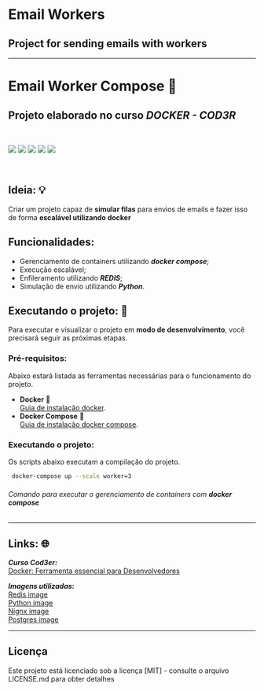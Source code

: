 # Email Workers

## Project for sending emails with workers


-------------------------------------------------


# Email Worker Compose 🐳
## Projeto elaborado no curso ***DOCKER - COD3R***

<br>
<p float="left">
 <img src="https://img.shields.io/badge/Docker-2CA5E0?style=for-the-badge&logo=docker&logoColor=white">
 <img src="https://img.shields.io/badge/Nginx-009639?style=for-the-badge&logo=nginx&logoColor=white">
 <img src="https://img.shields.io/badge/PostgreSQL-316192?style=for-the-badge&logo=postgresql&logoColor=white">
 <img src="https://img.shields.io/badge/Python-FFD43B?style=for-the-badge&logo=python&logoColor=darkgreen">
 <img src="https://img.shields.io/badge/redis-%23DD0031.svg?&style=for-the-badge&logo=redis&logoColor=white">
</p>
<br>

## Ideia: 💡
Criar um projeto capaz de **simular filas** para envios de emails e fazer isso de forma **escalável utilizando docker**

## Funcionalidades:
- Gerenciamento de containers utilizando ***docker compose***;
- Execução escalável;
- Enfileramento utilizando ***REDIS***;
- Simulação de envio utilizando ***Python***.

## Executando o projeto: 🚀
Para executar e visualizar o projeto em **modo de desenvolvimento**, você precisará seguir as próximas etapas.

### Pré-requisitos:
Abaixo estará listada as ferramentas necessárias para o funcionamento do projeto.
- **Docker** 🐳<br>
  [Guia de instalação docker](https://docs.docker.com/get-docker/).
- **Docker Compose** 🐳<br>
  [Guia de instalação docker compose](https://docs.docker.com/compose/install/).
  
### Executando o projeto:
Os scripts abaixo executam a compilação do projeto.
  ```sh
   docker-compose up --scale worker=3
   ```
   ###### Comando para executar o gerenciamento de containers com **docker compose**

---
## Links: 🌐
***Curso Cod3er:***<br>
[<ins>Docker: Ferramenta essencial para Desenvolvedores</ins>](https://www.cod3r.com.br/courses/docker)

***Imagens utilizadas:***<br>
[<ins>Redis image</ins>](https://hub.docker.com/_/redis) 
<br>
[<ins>Python image</ins>](https://hub.docker.com/_/python) 
<br>
[<ins>Nignx image</ins>](https://hub.docker.com/_/nginx)
<br>
[<ins>Postgres image</ins>](https://hub.docker.com/_/postgres)

---
## Licença
Este projeto está licenciado sob a licença [MIT] - consulte o arquivo LICENSE.md para obter detalhes